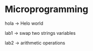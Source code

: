 # Microprogramming
hola -> Helo world

lab1 -> swap two strings variables 

lab2 -> arithmetic operations
